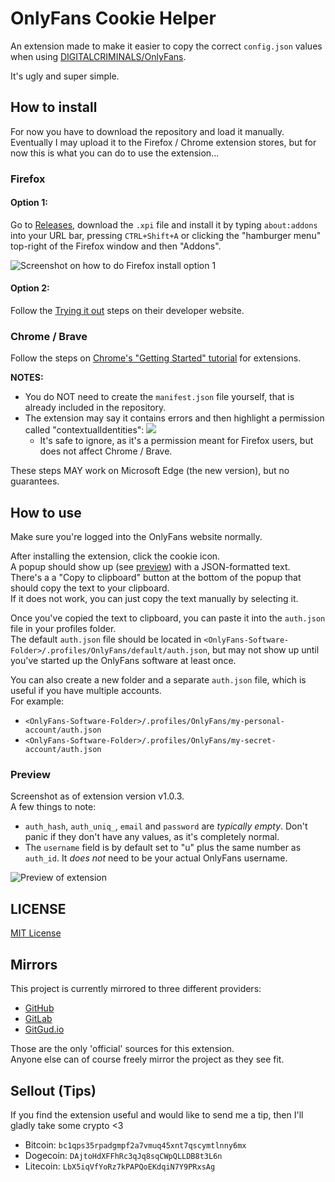 # OnlyFans Cookie Helper

An extension made to make it easier to copy the correct `config.json` values when using [DIGITALCRIMINALS/OnlyFans](https://github.com/DIGITALCRIMINALS/OnlyFans).

It's ugly and super simple.

## How to install

For now you have to download the repository and load it manually.  
Eventually I may upload it to the Firefox / Chrome extension stores, but for now this is what you can do to use the extension...

### Firefox

#### Option 1:
Go to [Releases](https://github.com/M-rcus/OnlyFans-Cookie-Helper/releases), download the `.xpi` file and install it by typing `about:addons` into your URL bar, pressing `CTRL+Shift+A` or clicking the "hamburger menu" top-right of the Firefox window and then "Addons".

![Screenshot on how to do Firefox install option 1](https://i.marcus.pw/ss/2021-04-10_vOzkx1.png)

#### Option 2:
Follow the [Trying it out](https://developer.mozilla.org/en-US/docs/Mozilla/Add-ons/WebExtensions/Your_first_WebExtension#Trying_it_out) steps on their developer website.

### Chrome / Brave

Follow the steps on [Chrome's "Getting Started" tutorial](https://developer.chrome.com/extensions/getstarted#manifest) for extensions.

**NOTES:**
- You do NOT need to create the `manifest.json` file yourself, that is already included in the repository.
- The extension may say it contains errors and then highlight a permission called "contextualIdentities": ![](https://i.marcus.pw/ss/2021-10-22_qxfIFE.png)
    - It's safe to ignore, as it's a permission meant for Firefox users, but does not affect Chrome / Brave.

These steps MAY work on Microsoft Edge (the new version), but no guarantees.

## How to use

Make sure you're logged into the OnlyFans website normally.

After installing the extension, click the cookie icon.  
A popup should show up (see [preview](#preview)) with a JSON-formatted text.  
There's a a "Copy to clipboard" button at the bottom of the popup that should copy the text to your clipboard.  
If it does not work, you can just copy the text manually by selecting it.

Once you've copied the text to clipboard, you can paste it into the `auth.json` file in your profiles folder.  
The default `auth.json` file should be located in `<OnlyFans-Software-Folder>/.profiles/OnlyFans/default/auth.json`, but may not show up until you've started up the OnlyFans software at least once.

You can also create a new folder and a separate `auth.json` file, which is useful if you have multiple accounts.  
For example:
- `<OnlyFans-Software-Folder>/.profiles/OnlyFans/my-personal-account/auth.json`
- `<OnlyFans-Software-Folder>/.profiles/OnlyFans/my-secret-account/auth.json`

### Preview

Screenshot as of extension version v1.0.3.  
A few things to note:
- `auth_hash`, `auth_uniq_`, `email` and `password` are _typically empty_. Don't panic if they don't have any values, as it's completely normal.
- The `username` field is by default set to "u" plus the same number as `auth_id`. It _does not_ need to be your actual OnlyFans username.

![Preview of extension](https://i.marcus.pw/ss/2021-05-20_5hI4rK.png)

## LICENSE

[MIT License](./LICENSE.md)

## Mirrors

This project is currently mirrored to three different providers:

- [GitHub](https://github.com/M-rcus/OnlyFans-Cookie-Helper)
- [GitLab](https://gitlab.com/Maarcus/OnlyFans-Cookie-Helper)
- [GitGud.io](https://gitgud.io/Maarcus/OnlyFans-Cookie-Helper)

Those are the only 'official' sources for this extension.  
Anyone else can of course freely mirror the project as they see fit.

## Sellout (Tips)
If you find the extension useful and would like to send me a tip, then I'll gladly take some crypto <3

- Bitcoin: `bc1qps35rpadgmpf2a7vmuq45xnt7qscymtlnny6mx`
- Dogecoin: `DAjtoHdXFFhRc3qJq8sqCWpQLLDB8t3L6n`
- Litecoin: `LbX5iqVfYoRz7kPAPQoEKdqiN7Y9PRxsAg`
